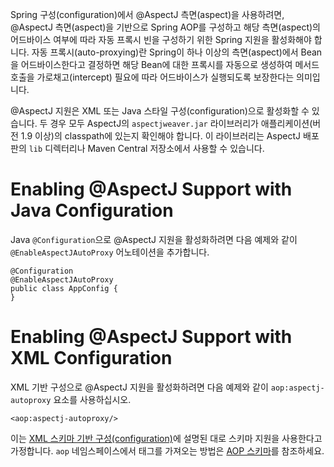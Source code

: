 <p>Spring 구성(configuration)에서 @AspectJ 측면(aspect)을 사용하려면, @AspectJ 측면(aspect)을 기반으로 Spring AOP를 구성하고 해당 측면(aspect)의 어드바이스 여부에 따라 자동 프록시 빈을 구성하기 위한 Spring 지원을 활성화해야 합니다. 자동 프록시(auto-proxying)란 Spring이 하나 이상의 측면(aspect)에서 Bean을 어드바이스한다고 결정하면 해당 Bean에 대한 프록시를 자동으로 생성하여 메서드 호출을 가로채고(intercept) 필요에 따라 어드바이스가 실행되도록 보장한다는 의미입니다.</p>
<p>@AspectJ 지원은 XML 또는 Java 스타일 구성(configuration)으로 활성화할 수 있습니다. 두 경우 모두 AspectJ의 <code>aspectjweaver.jar</code> 라이브러리가 애플리케이션(버전 1.9 이상)의 classpath에 있는지 확인해야 합니다. 이 라이브러리는 AspectJ 배포판의 <code>lib</code> 디렉터리나 Maven Central 저장소에서 사용할 수 있습니다.</p>
<h1 id="enabling-aspectj-support-with-java-configuration">Enabling @AspectJ Support with Java Configuration</h1>
<p>Java <code>@Configuration</code>으로 @AspectJ 지원을 활성화하려면 다음 예제와 같이 <code>@EnableAspectJAutoProxy</code> 어노테이션을 추가합니다.</p>
<pre><code class="language-java"><span class="token annotation punctuation">@Configuration</span>
<span class="token annotation punctuation">@EnableAspectJAutoProxy</span>
<span class="token keyword">public</span> <span class="token keyword">class</span> <span class="token class-name">AppConfig</span> <span class="token punctuation">{</span>
<span class="token punctuation">}</span></code></pre>
<h1 id="enabling-aspectj-support-with-xml-configuration">Enabling @AspectJ Support with XML Configuration</h1>
<p>XML 기반 구성으로 @AspectJ 지원을 활성화하려면 다음 예제와 같이 <code>aop:aspectj-autoproxy</code> 요소를 사용하십시오.</p>
<pre><code class="language-xml"><span class="token tag"><span class="token tag"><span class="token punctuation">&lt;</span><span class="token namespace">aop:</span>aspectj-autoproxy</span><span class="token punctuation">/&gt;</span></span></code></pre>
<p>이는 <a href="https://docs.spring.io/spring-framework/reference/core/appendix/xsd-schemas.html">XML 스키마 기반 구성(configuration)</a>에 설명된 대로 스키마 지원을 사용한다고 가정합니다. <code>aop</code> 네임스페이스에서 태그를 가져오는 방법은 <a href="https://docs.spring.io/spring-framework/reference/core/appendix/xsd-schemas.html#aop">AOP 스키마</a>를 참조하세요.</p>